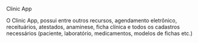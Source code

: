 Clinic App

O Clinic App, possui entre outros recursos, agendamento eletrônico, receituários, atestados, anaminese, ficha clínica e todos os cadastros necessários (paciente, laboratório, medicamentos, modelos de fichas etc.)